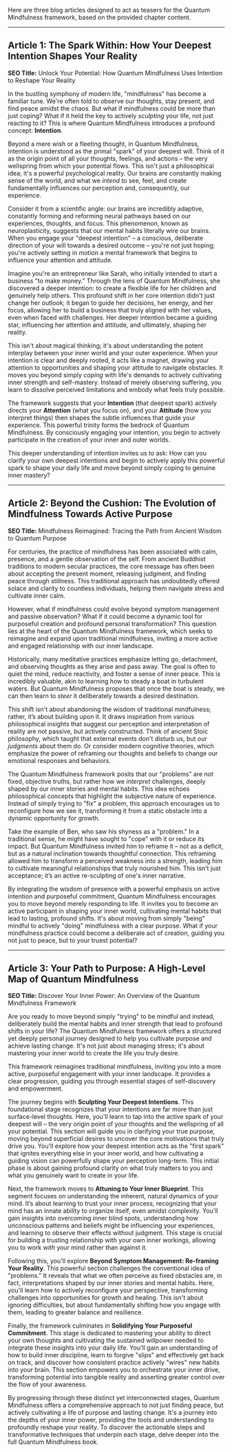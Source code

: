 Here are three blog articles designed to act as teasers for the Quantum Mindfulness framework, based on the provided chapter content.

---

## Article 1: The Spark Within: How Your Deepest Intention Shapes Your Reality

**SEO Title:** Unlock Your Potential: How Quantum Mindfulness Uses Intention to Reshape Your Reality

In the bustling symphony of modern life, "mindfulness" has become a familiar tune. We're often told to observe our thoughts, stay present, and find peace amidst the chaos. But what if mindfulness could be more than just coping? What if it held the key to actively *sculpting* your life, not just reacting to it? This is where Quantum Mindfulness introduces a profound concept: **Intention**.

Beyond a mere wish or a fleeting thought, in Quantum Mindfulness, intention is understood as the primal "spark" of your deepest will. Think of it as the origin point of all your thoughts, feelings, and actions – the very wellspring from which your potential flows. This isn't just a philosophical idea; it's a powerful psychological reality. Our brains are constantly making sense of the world, and what we *intend* to see, feel, and create fundamentally influences our perception and, consequently, our experience.

Consider it from a scientific angle: our brains are incredibly adaptive, constantly forming and reforming neural pathways based on our experiences, thoughts, and focus. This phenomenon, known as neuroplasticity, suggests that our mental habits literally wire our brains. When you engage your "deepest intention" – a conscious, deliberate direction of your will towards a desired outcome – you're not just hoping; you're actively setting in motion a mental framework that begins to influence your attention and attitude.

Imagine you're an entrepreneur like Sarah, who initially intended to start a business "to make money." Through the lens of Quantum Mindfulness, she discovered a deeper intention: to create a flexible life for her children and genuinely help others. This profound shift in her core intention didn't just change her outlook; it began to guide her decisions, her energy, and her focus, allowing her to build a business that truly aligned with her values, even when faced with challenges. Her deeper intention became a guiding star, influencing her attention and attitude, and ultimately, shaping her reality.

This isn't about magical thinking; it's about understanding the potent interplay between your inner world and your outer experience. When your intention is clear and deeply rooted, it acts like a magnet, drawing your attention to opportunities and shaping your attitude to navigate obstacles. It moves you beyond simply *coping* with life's demands to actively cultivating inner strength and self-mastery. Instead of merely observing suffering, you learn to dissolve perceived limitations and embody what feels truly possible.

The framework suggests that your **Intention** (that deepest spark) actively directs your **Attention** (what you focus on), and your **Attitude** (how you interpret things) then shapes the subtle influences that guide your experience. This powerful trinity forms the bedrock of Quantum Mindfulness. By consciously engaging your intention, you begin to actively participate in the creation of your inner and outer worlds.

This deeper understanding of intention invites us to ask: How can you clarify your own deepest intentions and begin to actively apply this powerful spark to shape your daily life and move beyond simply coping to genuine inner mastery?

---

## Article 2: Beyond the Cushion: The Evolution of Mindfulness Towards Active Purpose

**SEO Title:** Mindfulness Reimagined: Tracing the Path from Ancient Wisdom to Quantum Purpose

For centuries, the practice of mindfulness has been associated with calm, presence, and a gentle observation of the self. From ancient Buddhist traditions to modern secular practices, the core message has often been about accepting the present moment, releasing judgment, and finding peace through stillness. This traditional approach has undoubtedly offered solace and clarity to countless individuals, helping them navigate stress and cultivate inner calm.

However, what if mindfulness could evolve beyond symptom management and passive observation? What if it could become a dynamic tool for purposeful creation and profound personal transformation? This question lies at the heart of the Quantum Mindfulness framework, which seeks to reimagine and expand upon traditional mindfulness, inviting a more active and engaged relationship with our inner landscape.

Historically, many meditative practices emphasize letting go, detachment, and observing thoughts as they arise and pass away. The goal is often to quiet the mind, reduce reactivity, and foster a sense of inner peace. This is incredibly valuable, akin to learning how to steady a boat in turbulent waters. But Quantum Mindfulness proposes that once the boat is steady, we can then learn to *steer* it deliberately towards a desired destination.

This shift isn't about abandoning the wisdom of traditional mindfulness; rather, it’s about building upon it. It draws inspiration from various philosophical insights that suggest our perception and interpretation of reality are not passive, but actively constructed. Think of ancient Stoic philosophy, which taught that external events don't disturb us, but our *judgments* about them do. Or consider modern cognitive theories, which emphasize the power of reframing our thoughts and beliefs to change our emotional responses and behaviors.

The Quantum Mindfulness framework posits that our "problems" are not fixed, objective truths, but rather how we *interpret* challenges, deeply shaped by our inner stories and mental habits. This idea echoes philosophical concepts that highlight the subjective nature of experience. Instead of simply trying to "fix" a problem, this approach encourages us to reconfigure how we see it, transforming it from a static obstacle into a dynamic opportunity for growth.

Take the example of Ben, who saw his shyness as a "problem." In a traditional sense, he might have sought to "cope" with it or reduce its impact. But Quantum Mindfulness invited him to reframe it – not as a deficit, but as a natural inclination towards thoughtful connection. This reframing allowed him to transform a perceived weakness into a strength, leading him to cultivate meaningful relationships that truly nourished him. This isn't just acceptance; it’s an active re-sculpting of one's inner narrative.

By integrating the wisdom of presence with a powerful emphasis on active intention and purposeful commitment, Quantum Mindfulness encourages you to move beyond merely responding to life. It invites you to become an active participant in shaping your inner world, cultivating mental habits that lead to lasting, profound shifts. It's about moving from simply "being" mindful to actively "doing" mindfulness with a clear purpose. What if your mindfulness practice could become a deliberate act of creation, guiding you not just to peace, but to your truest potential?

---

## Article 3: Your Path to Purpose: A High-Level Map of Quantum Mindfulness

**SEO Title:** Discover Your Inner Power: An Overview of the Quantum Mindfulness Framework

Are you ready to move beyond simply "trying" to be mindful and instead, deliberately build the mental habits and inner strength that lead to profound shifts in your life? The Quantum Mindfulness framework offers a structured yet deeply personal journey designed to help you cultivate purpose and achieve lasting change. It's not just about managing stress; it's about mastering your inner world to create the life you truly desire.

This framework reimagines traditional mindfulness, inviting you into a more active, purposeful engagement with your inner landscape. It provides a clear progression, guiding you through essential stages of self-discovery and empowerment.

The journey begins with **Sculpting Your Deepest Intentions**. This foundational stage recognizes that your intentions are far more than just surface-level thoughts. Here, you'll learn to tap into the active spark of your deepest will – the very origin point of your thoughts and the wellspring of all your potential. This section will guide you in clarifying your true purpose, moving beyond superficial desires to uncover the core motivations that truly drive you. You'll explore how your deepest intention acts as the "first spark" that ignites everything else in your inner world, and how cultivating a guiding vision can powerfully shape your perception long-term. This initial phase is about gaining profound clarity on what truly matters to you and what you genuinely want to create in your life.

Next, the framework moves to **Attuning to Your Inner Blueprint**. This segment focuses on understanding the inherent, natural dynamics of your mind. It’s about learning to trust your inner process, recognizing that your mind has an innate ability to organize itself, even amidst complexity. You'll gain insights into overcoming inner blind spots, understanding how unconscious patterns and beliefs might be influencing your experiences, and learning to observe their effects without judgment. This stage is crucial for building a trusting relationship with your own inner workings, allowing you to work *with* your mind rather than against it.

Following this, you'll explore **Beyond Symptom Management: Re-framing Your Reality**. This powerful section challenges the conventional idea of "problems." It reveals that what we often perceive as fixed obstacles are, in fact, interpretations shaped by our inner stories and mental habits. Here, you'll learn how to actively reconfigure your perspective, transforming challenges into opportunities for growth and healing. This isn't about ignoring difficulties, but about fundamentally shifting how you engage with them, leading to greater balance and resilience.

Finally, the framework culminates in **Solidifying Your Purposeful Commitment**. This stage is dedicated to mastering your ability to direct your own thoughts and cultivating the sustained willpower needed to integrate these insights into your daily life. You'll gain an understanding of how to build inner discipline, learn to forgive "slips" and effectively get back on track, and discover how consistent practice actively "wires" new habits into your brain. This section empowers you to orchestrate your inner drive, transforming potential into tangible reality and asserting greater control over the flow of your awareness.

By progressing through these distinct yet interconnected stages, Quantum Mindfulness offers a comprehensive approach to not just finding peace, but actively cultivating a life of purpose and lasting change. It's a journey into the depths of your inner power, providing the tools and understanding to profoundly reshape your reality. To discover the actionable steps and transformative techniques that underpin each stage, delve deeper into the full Quantum Mindfulness book.